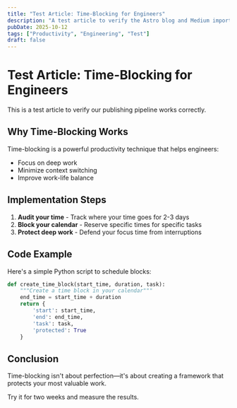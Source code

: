 ```yaml
---
title: "Test Article: Time-Blocking for Engineers"
description: "A test article to verify the Astro blog and Medium import pipeline works correctly."
pubDate: 2025-10-12
tags: ["Productivity", "Engineering", "Test"]
draft: false
---
```


# Test Article: Time-Blocking for Engineers

This is a test article to verify our publishing pipeline works correctly.

## Why Time-Blocking Works

Time-blocking is a powerful productivity technique that helps engineers:

- Focus on deep work
- Minimize context switching
- Improve work-life balance

## Implementation Steps

1. **Audit your time** - Track where your time goes for 2-3 days
2. **Block your calendar** - Reserve specific times for specific tasks
3. **Protect deep work** - Defend your focus time from interruptions

## Code Example

Here's a simple Python script to schedule blocks:

```python
def create_time_block(start_time, duration, task):
    """Create a time block in your calendar"""
    end_time = start_time + duration
    return {
        'start': start_time,
        'end': end_time,
        'task': task,
        'protected': True
    }
```

## Conclusion

Time-blocking isn't about perfection—it's about creating a framework that protects your most valuable work.

Try it for two weeks and measure the results.
